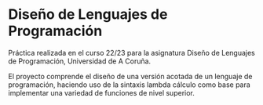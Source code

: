 # Diseño de Lenguajes de Programación
Práctica realizada en el curso 22/23 para la asignatura Diseño de Lenguajes de Programación, Universidad de A Coruña. 

El proyecto comprende el diseño de una versión acotada de un lenguaje de programación, haciendo uso de la sintaxis lambda cálculo como base para implementar una variedad de funciones de nivel superior.
